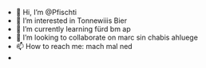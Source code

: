 - 👋 Hi, I’m @Pfischti
- 👀 I’m interested in Tonnewiiis Bier
- 🌱 I’m currently learning fürd bm ap
- 💞️ I’m looking to collaborate on marc sin chabis ahluege
- 📫 How to reach me: mach mal ned
- 

<!---
Pfischti/Pfischti is a ✨ special ✨ repository because its `README.md` (this file) appears on your GitHub profile.
You can click the Preview link to take a look at your changes.
--->
